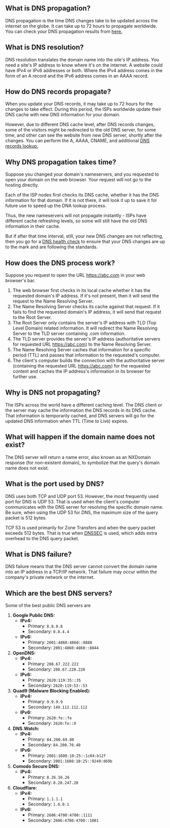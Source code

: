 ## What is DNS propagation?

DNS propagation is the time DNS changes take to be updated across the internet on the globe. It can take up to 72 hours to propagate worldwide. You can check your DNS propagation results from [here.](https://dnschecker.org/)

## What is DNS resolution?

DNS resolution translates the domain name into the site's IP address. You need a site's IP address to know where it's on the internet. A website could have IPv4 or IPv6 addresses or both. Where the IPv4 address comes in the form of an A record and the IPv6 address comes in an AAAA record.

## How do DNS records propagate?

When you update your DNS records, it may take up to 72 hours for the changes to take effect. During this period, the ISPs worldwide update their DNS cache with new DNS information for your domain.

However, due to different DNS cache level, after DNS records changes, some of the visitors might be redirected to the old DNS server, for some time, and other can see the website from new DNS server, shortly after the changes. You can perform the A, AAAA, CNAME, and additional [DNS records lookup.](https://dnschecker.org/all-dns-records-of-domain.php)

## Why DNS propagation takes time?

Suppose you changed your domain's nameservers, and you requested to open your domain on the web browser. Your request will not go to the hosting directly.

Each of the ISP nodes first checks its DNS cache, whether it has the DNS information for that domain. If it is not there, it will look it up to save it for future use to speed up the DNA lookup process.

Thus, the new nameservers will not propagate instantly - ISPs have different cache refreshing levels, so some will still have the old DNS information in their cache.

But if after that time interval, still, your new DNS changes are not reflecting, then you go for a [DNS health check](https://dnschecker.org/domain-health-checker.php) to ensure that your DNS changes are up to the mark and are following the standards.

## How does the DNS process work?

Suppose you request to open the URL https://abc.com in your web browser's bar.

1.  The web browser first checks in its local cache whether it has the requested domain's IP address. If it's not present, then it will send the request to the Name Resolving Server.
2.  The Name Resolving Server checks its cache against that request. If it fails to find the requested domain's IP address, it will send that request to the Root Server.
3.  The Root Server only contains the server's IP address with TLD (Top Level Domain) related information. It will redirect the Name Resolving Server to the TLD server containing .com information.
4.  The TLD server provides the server's IP address (authoritative servers for requested URL https://abc.com) to the Name Resolving Server.
5.  The Name Resolving Server caches that information for a specific period (TTL) and passes that information to the requested's computer.
6.  The client's computer builds the connection with the authoritative server (containing the requested URL https://abc.com) for the requested content and caches the IP address's information in its browser for further use.

## Why is DNS not propagating?

The ISPs across the world have a different caching level. The DNS client or the server may cache the information the DNS records in its DNS cache. That information is temporarily cached, and DNS servers will go for the updated DNS information when TTL (Time to Live) expires.

## What will happen if the domain name does not exist?

The DNS server will return a name error, also known as an NXDomain response (for non-existent domain), to symbolize that the query's domain name does not exist.

## What is the port used by DNS?

DNS uses both TCP and UDP port 53. However, the most frequently used port for DNS is UDP 53. That is used when the client's computer communicates with the DNS server for resolving the specific domain name. Be sure, when using the UDP 53 for DNS, the maximum size of the query packet is 512 bytes.

TCP 53 is used primarily for Zone Transfers and when the query packet exceeds 512 bytes. That is true when [DNSSEC](https://dnschecker.org/dns-articles/dnssec-domain-name-system-security-extensions.html) is used, which adds extra overhead to the DNS query packet.

## What is DNS failure?

DNS failure means that the DNS server cannot convert the domain name into an IP address in a TCP/IP network. That failure may occur within the company's private network or the internet.

## Which are the best DNS servers?

Some of the best public DNS servers are

1.  **Google Public DNS:**
    -   **IPv4:**
        -   Primary: `8.8.8.8`
        -   Secondary: `8.8.4.4`
    -   **IPv6:**
        -   Primary: `2001:4860:4860::8888`
        -   Secondary: `2001:4860:4860::8844`
2.  **OpenDNS:**
    -   **IPv4:**
        -   Primary: `208.67.222.222`
        -   Secondary: `208.67.220.220`
    -   **IPv6:**
        -   Primary: `2620:119:35::35`
        -   Secondary: `2620:119:53::53`
3.  **Quad9 (Malware Blocking Enabled):**
    -   **IPv4:**
        -   Primary: `9.9.9.9`
        -   Secondary: `149.112.112.112`
    -   **IPv6:**
        -   Primary: `2620:fe::fe`
        -   Secondary: `2620:fe::9`
4.  **DNS.Watch:**
    -   **IPv4:**
        -   Primary: `84.200.69.80`
        -   Secondary: `84.200.70.40`
    -   **IPv6:**
        -   Primary: `2001:1608:10:25::1c04:b12f`
        -   Secondary: `2001:1608:10:25::9249:d69b`
5.  **Comodo Secure DNS:**
    -   **IPv4:**
        -   Primary: `8.26.56.26`
        -   Secondary: `8.20.247.20`
6.  **Cloudflare:**
    -   **IPv4:**
        -   Primary: `1.1.1.1`
        -   Secondary: `1.0.0.1`
    -   **IPv6:**
        -   Primary: `2606:4700:4700::1111`
        -   Secondary: `2606:4700:4700::1001`